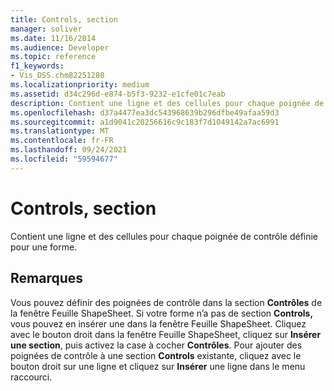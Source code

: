 ```yaml
---
title: Controls, section
manager: soliver
ms.date: 11/16/2014
ms.audience: Developer
ms.topic: reference
f1_keywords:
- Vis_DSS.chm82251280
ms.localizationpriority: medium
ms.assetid: d34c296d-e874-b5f3-9232-e1cfe01c7eab
description: Contient une ligne et des cellules pour chaque poignée de contrôle définie pour une forme.
ms.openlocfilehash: d37a4477ea3dc543968639b296dfbe49afaa59d3
ms.sourcegitcommit: a1d9041c20256616c9c183f7d1049142a7ac6991
ms.translationtype: MT
ms.contentlocale: fr-FR
ms.lasthandoff: 09/24/2021
ms.locfileid: "59594677"
---
```

# <a name="controls-section"></a>Controls, section

Contient une ligne et des cellules pour chaque poignée de contrôle définie pour une forme.
  
## <a name="remarks"></a>Remarques

Vous pouvez définir des poignées de contrôle dans la section **Contrôles** de la fenêtre Feuille ShapeSheet. Si votre forme n’a pas de section **Controls,** vous pouvez en insérer une dans la fenêtre Feuille ShapeSheet. Cliquez avec le bouton droit dans la fenêtre Feuille ShapeSheet, cliquez sur **Insérer une section**, puis activez la case à cocher **Contrôles**. Pour ajouter des poignées de contrôle à une section **Controls** existante, cliquez avec le bouton droit sur une ligne et cliquez sur **Insérer** une ligne dans le menu raccourci. 
  

